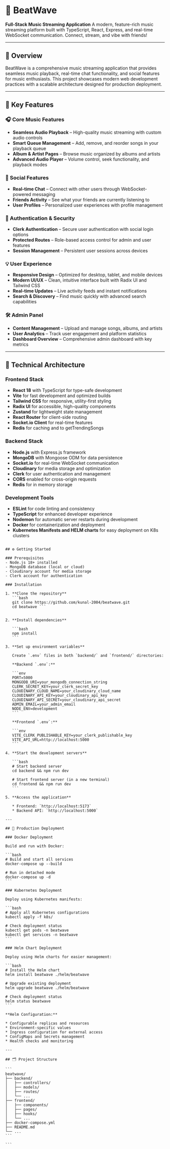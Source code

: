 
# 🎵 BeatWave

**Full-Stack Music Streaming Application**
 A modern, feature-rich music streaming platform built with TypeScript, React, Express, and real-time WebSocket communication. Connect, stream, and vibe with friends!

---

## 📌 Overview

BeatWave is a comprehensive music streaming application that provides seamless music playback, real-time chat functionality, and social features for music enthusiasts. This project showcases modern web development practices with a scalable architecture designed for production deployment.

---

## 🚀 Key Features

### 🎧 Core Music Features
- **Seamless Audio Playback** – High-quality music streaming with custom audio controls  
- **Smart Queue Management** – Add, remove, and reorder songs in your playback queue  
- **Album & Artist Pages** – Browse music organized by albums and artists  
- **Advanced Audio Player** – Volume control, seek functionality, and playback modes  

### 👥 Social Features
- **Real-time Chat** – Connect with other users through WebSocket-powered messaging  
- **Friends Activity** – See what your friends are currently listening to  
- **User Profiles** – Personalized user experiences with profile management  

### 🔐 Authentication & Security
- **Clerk Authentication** – Secure user authentication with social login options  
- **Protected Routes** – Role-based access control for admin and user features  
- **Session Management** – Persistent user sessions across devices  

### 💡 User Experience
- **Responsive Design** – Optimized for desktop, tablet, and mobile devices  
- **Modern UI/UX** – Clean, intuitive interface built with Radix UI and Tailwind CSS  
- **Real-time Updates** – Live activity feeds and instant notifications  
- **Search & Discovery** – Find music quickly with advanced search capabilities  

### 🛠️ Admin Panel
- **Content Management** – Upload and manage songs, albums, and artists  
- **User Analytics** – Track user engagement and platform statistics  
- **Dashboard Overview** – Comprehensive admin dashboard with key metrics  

---

## 🧱 Technical Architecture

### Frontend Stack
- **React 18** with TypeScript for type-safe development  
- **Vite** for fast development and optimized builds  
- **Tailwind CSS** for responsive, utility-first styling  
- **Radix UI** for accessible, high-quality components  
- **Zustand** for lightweight state management  
- **React Router** for client-side routing  
- **Socket.io Client** for real-time features
- **Redis** for caching and to getTrendingSongs

### Backend Stack
- **Node.js** with Express.js framework  
- **MongoDB** with Mongoose ODM for data persistence  
- **Socket.io** for real-time WebSocket communication  
- **Cloudinary** for media storage and optimization  
- **Clerk** for user authentication and management  
- **CORS** enabled for cross-origin requests
- **Redis** for in memory storage

### Development Tools
- **ESLint** for code linting and consistency  
- **TypeScript** for enhanced developer experience  
- **Nodemon** for automatic server restarts during development  
- **Docker** for containerization and deployment
- **Kubernetes Manifests and HELM charts** for easy deployment on K8s clusters


````

## ⚙️ Getting Started

### Prerequisites
- Node.js 18+ installed  
- MongoDB database (local or cloud)  
- Cloudinary account for media storage  
- Clerk account for authentication  

### Installation

1. **Clone the repository**
   ```bash
   git clone https://github.com/kunal-2004/beatwave.git
   cd beatwave ```


2. **Install dependencies**

   ```bash
   npm install
   ```

3. **Set up environment variables**

   Create `.env` files in both `backend/` and `frontend/` directories:

   **Backend `.env`:**

   ```env
   PORT=5000
   MONGODB_URI=your_mongodb_connection_string
   CLERK_SECRET_KEY=your_clerk_secret_key
   CLOUDINARY_CLOUD_NAME=your_cloudinary_cloud_name
   CLOUDINARY_API_KEY=your_cloudinary_api_key
   CLOUDINARY_API_SECRET=your_cloudinary_api_secret
   ADMIN_EMAIL=your_admin_email
   NODE_ENV=development
   ```

   **Frontend `.env`:**

   ```env
   VITE_CLERK_PUBLISHABLE_KEY=your_clerk_publishable_key
   VITE_API_URL=http://localhost:5000
   ```

4. **Start the development servers**

   ```bash
   # Start backend server
   cd backend && npm run dev

   # Start frontend server (in a new terminal)
   cd frontend && npm run dev
   ```

5. **Access the application**

   * Frontend: `http://localhost:5173`
   * Backend API: `http://localhost:5000`

---

## 🚢 Production Deployment

### Docker Deployment

Build and run with Docker:

```bash
# Build and start all services
docker-compose up --build

# Run in detached mode
docker-compose up -d
```

### Kubernetes Deployment

Deploy using Kubernetes manifests:

```bash
# Apply all Kubernetes configurations
kubectl apply -f k8s/

# Check deployment status
kubectl get pods -n beatwave
kubectl get services -n beatwave
```

### Helm Chart Deployment

Deploy using Helm charts for easier management:

```bash
# Install the Helm chart
helm install beatwave ./helm/beatwave

# Upgrade existing deployment
helm upgrade beatwave ./helm/beatwave

# Check deployment status
helm status beatwave
```

**Helm Configuration:**

* Configurable replicas and resources
* Environment-specific values
* Ingress configuration for external access
* ConfigMaps and Secrets management
* Health checks and monitoring

---

## 🗂️ Project Structure

```
beatwave/
├── backend/
│   ├── controllers/
│   ├── models/
│   ├── routes/
│   └── ...
├── frontend/
│   ├── components/
│   ├── pages/
│   ├── hooks/
│   └── ...
├── docker-compose.yml
├── README.md
└── ...
```

```
